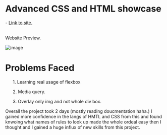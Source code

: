

<h1>Advanced CSS and HTML showcase</h1> - <a href="https://erebus009.github.io/advanced-portfolio/">Link to site.</a>
<br>
<br>
<p> Website Preview. </p>

![image](https://user-images.githubusercontent.com/12164234/136667490-4e1e32a9-b82a-4dff-83f6-a74ac75dc0ca.png)





<h1> Problems Faced </h1>
  <ul> 1. Learning real usage of flexbox </ul>
  <ul> 2. Media query. </ul>
  <ul> 3. Overlay only img and not whole div box. </ul>
  
  <p> Overall the project took 2 days (mostly reading doucmentation haha.) 
  I gained more confidence in the langs of HMTL and CSS from this and found knwoing what names of rules to look up made the whole ordeal easy then I thought and I gained a huge influx of new skills from this project. </p>

